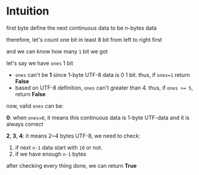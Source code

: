 # Intuition

first byte define the next continuous data to be n-bytes data

therefore, let's count one bit in least 8 bit from left to right first

and we can know how many `1` bit we got

let's say we have `ones` 1 bit

- `ones` can't be **1** since 1-byte UTF-8 data is 0 1 bit. thus, if `ones=1` return **False**
- based on UTF-8 definition, `ones` can't greater than 4. thus, if `ones >= 5`, return **False**

now, valid `ones` can be:

**0**: when `ones=0`, it means this continuous data is 1-byte UTF-data and it is always correct

**2**, **3**, **4**: it means 2~4 bytes UTF-8, we need to check:
  1. if next `n-1` data start with `10` or not.
  2. if we have enough `n-1` bytes

after checking every thing done, we can return **True**
